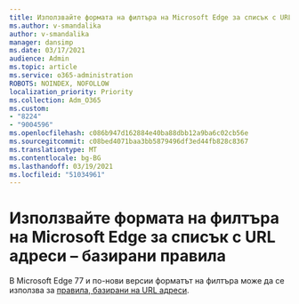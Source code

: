 ```yaml
---
title: Използвайте формата на филтъра на Microsoft Edge за списък с URL адреси – базирани правила
ms.author: v-smandalika
author: v-smandalika
manager: dansimp
ms.date: 03/17/2021
audience: Admin
ms.topic: article
ms.service: o365-administration
ROBOTS: NOINDEX, NOFOLLOW
localization_priority: Priority
ms.collection: Adm_O365
ms.custom:
- "8224"
- "9004596"
ms.openlocfilehash: c086b947d162884e40ba88dbb12a9ba6c02cb56e
ms.sourcegitcommit: c08bed4071baa3bb5879496df3ed44fb828c8367
ms.translationtype: MT
ms.contentlocale: bg-BG
ms.lasthandoff: 03/19/2021
ms.locfileid: "51034961"
---
```

# <a name="use-microsoft-edges-filter-format-for-url-listbased-policies"></a>Използвайте формата на филтъра на Microsoft Edge за списък с URL адреси – базирани правила

В Microsoft Edge 77 и по-нови версии форматът на филтъра може да се използва за [правила, базирани на URL адреси](https://docs.microsoft.com/deployedge/edge-learnmmore-url-list-filter%20format).

